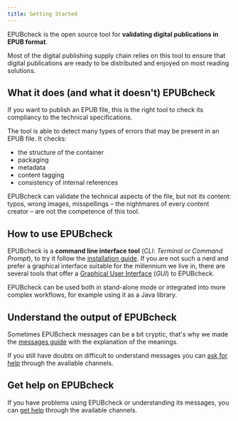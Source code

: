 ```yaml
---
title: Getting Started
---
```

EPUBcheck is the open source tool for **validating digital publications in EPUB format**.

Most of the digital publishing supply chain relies on this tool to ensure that digital publications are ready to be distributed and enjoyed on most reading solutions.

## What it does (and what it doesn't) EPUBcheck

If you want to publish an EPUB file, this is the right tool to check its compliancy to the technical specifications.

The tool is able to detect many types of errors that may be present in an EPUB file. It checks:

- the structure of the container
- packaging
- metadata
- content tagging
- consistency of internal references

EPUBcheck can validate the technical aspects of the file, but not its content: typos, wrong images, misspellings – the nightmares of every content creator – are not the competence of this tool.

## How to use EPUBcheck

EPUBcheck is a **command line interface tool** (*CLI*: *Terminal* or *Command Prompt*), to try it follow the [installation guide](../installation). If you are not such a nerd and prefer a graphical interface suitable for the millennium we live in, there are several tools that offer a [Graphical User Interface](../third-party-tools) (*GUI*) to EPUBcheck.

EPUBcheck can be used both in stand-alone mode or integrated into more complex workflows, for example using it as a Java library.

## Understand the output of EPUBcheck

Sometimes EPUBcheck messages can be a bit cryptic, that's why we made the [messages guide](../messages/) with the explanation of the meanings.

If you still have doubts on difficult to understand messages you can [ask for help](../getting-help/) through the available channels.

## Get help on EPUBcheck

If you have problems using EPUBcheck or understanding its messages, you can [get help](../getting-help/) through the available channels.
